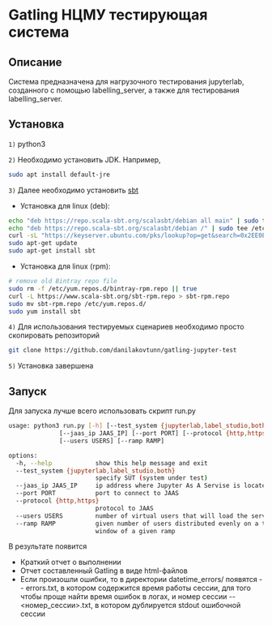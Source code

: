 # Gatling НЦМУ тестирующая система

## Описание

Система предназначена для нагрузочного тестирования jupyterlab, созданного с помощью labelling_server,
а также для тестирования labelling_server.


## Установка

`1)` python3

`2)` Необходимо установить JDK. Например,
```sh
sudo apt install default-jre
```

`3)` Далее необходимо установить [sbt](https://www.scala-sbt.org/download.html)
- Установка для linux (deb):
```sh
echo "deb https://repo.scala-sbt.org/scalasbt/debian all main" | sudo tee /etc/apt/sources.list.d/sbt.list
echo "deb https://repo.scala-sbt.org/scalasbt/debian /" | sudo tee /etc/apt/sources.list.d/sbt_old.list
curl -sL "https://keyserver.ubuntu.com/pks/lookup?op=get&search=0x2EE0EA64E40A89B84B2DF73499E82A75642AC823" | sudo apt-key add
sudo apt-get update
sudo apt-get install sbt
```
- Установка для linux (rpm):
```sh
# remove old Bintray repo file
sudo rm -f /etc/yum.repos.d/bintray-rpm.repo || true
curl -L https://www.scala-sbt.org/sbt-rpm.repo > sbt-rpm.repo
sudo mv sbt-rpm.repo /etc/yum.repos.d/
sudo yum install sbt
```

`4)` Для использования тестируемых сценариев необходимо просто скопировать репозиторий 
```sh 
git clone https://github.com/danilakovtunn/gatling-jupyter-test
```

`5)` Установка завершена

## Запуск
Для запуска лучше всего использовать скрипт run.py
```sh
usage: python3 run.py [-h] [--test_system {jupyterlab,label_studio,both}]
              [--jaas_ip JAAS_IP] [--port PORT] [--protocol {http,https}]
              [--users USERS] [--ramp RAMP]

options:
  -h, --help            show this help message and exit
  --test_system {jupyterlab,label_studio,both}
                        specify SUT (system under test)
  --jaas_ip JAAS_IP     ip address where Jupyter As A Servise is located
  --port PORT           port to connect to JAAS
  --protocol {http,https}
                        protocol to JAAS
  --users USERS         number of virtual users that will load the server
  --ramp RAMP           given number of users distributed evenly on a time
                        window of a given ramp

```

В результате появится 
- Краткий отчет о выполнении
- Отчет составленный Gatling в виде html-файлов
- Если произошли ошибки, то в директории datetime_errors/ появятся 
-- errors.txt, в котором содержится время работы сессии, для того чтобы проще найти время ошибок в логах, и номер сессии
-- <номер_сессии>.txt, в котором дублируется stdout ошибочной сессии
